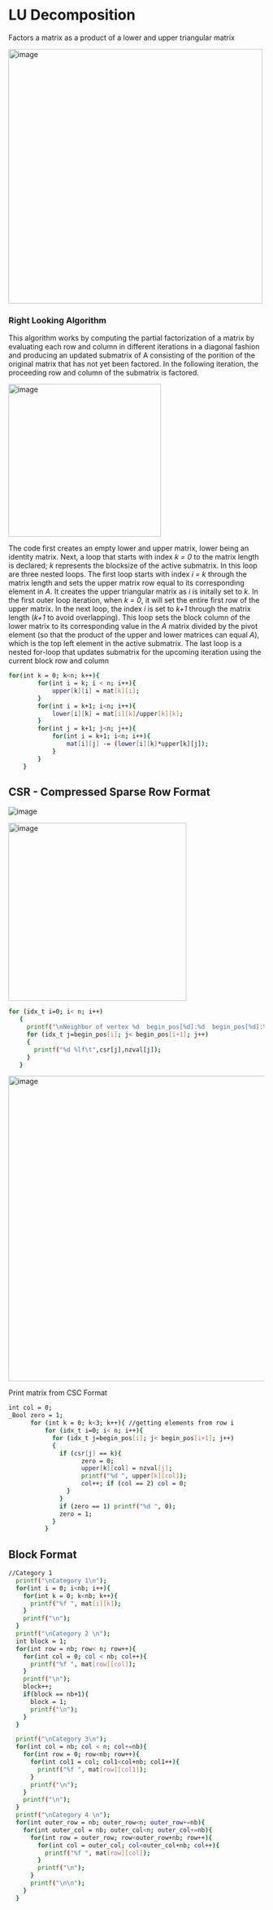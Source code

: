 # LU Decomposition

Factors a matrix as a product of a lower and upper triangular matrix

<img width="500" alt="image" src="https://user-images.githubusercontent.com/26263012/201554361-91bf8b94-2cc9-42d6-aefb-0722e1668298.png">

### Right Looking Algorithm

This algorithm works by computing the partial factorization of a matrix by evaluating each row and column in different iterations in a diagonal fashion and producing an updated submatrix of A consisting of the porition of the original matrix that has not yet been factored. In the following iteration, the proceeding row and column of the submatrix is factored.

<img width="300" alt="image" src="https://user-images.githubusercontent.com/26263012/201565761-be83762a-b447-455e-8508-76f7aa4c6919.png">

The code first creates an empty lower and upper matrix, lower being an identity matrix. Next, a loop that starts with index <i>k = 0</i> to the matrix length is declared;<i> k</i> represents the blocksize of the active submatrix. 
In this loop are three nested loops. The first loop starts with index<i> i = k</i> through the matrix length and sets the upper matrix row equal to its corresponding element in <i>A</i>. It creates the upper triangular matrix as <i>i</i> is initally set to <i>k</i>. In the first outer loop iteration, when<i> k = 0</i>, it will set the entire first row of the upper matrix. 
In the next loop, the index <i>i</i> is set to <i>k+1</i> through the matrix length (<i>k+1</i> to avoid overlapping). This loop sets the block column of the lower matrix to its corresponding value in the <i>A</i> matrix divided by the pivot element (so that the product of the upper and lower matrices can equal <i>A</i>), which is the top left element in the active submatrix.
The last loop is a nested for-loop that updates submatrix for the upcoming iteration using the current block row and column

```sh
for(int k = 0; k<n; k++){ 
        for(int i = k; i < n; i++){
            upper[k][i] = mat[k][i];
        }
        for(int i = k+1; i<n; i++){
            lower[i][k] = mat[i][k]/upper[k][k];
        }
        for(int j = k+1; j<n; j++){
            for(int i = k+1; i<n; i++){
                mat[i][j] -= (lower[i][k]*upper[k][j]);
            }
        }   
    }
```

## CSR - Compressed Sparse Row Format

![image](https://user-images.githubusercontent.com/26263012/203053484-ab0e3165-5480-4360-a494-500bfb734157.png)

<img width="350" alt="image" src="https://user-images.githubusercontent.com/26263012/203054148-e599fc6e-654f-49a8-98b9-0ee0942f05b1.png">

```sh
for (idx_t i=0; i< n; i++)
   {
     printf("\nNeighbor of vertex %d  begin_pos[%d]:%d  begin_pos[%d]:%d\t",i,i,begin_pos[i],i+1,begin_pos[i+1]);
     for (idx_t j=begin_pos[i]; j< begin_pos[i+1]; j++)
     {
       printf("%d %lf\t",csr[j],nzval[j]);
     }
   }
 ```
 
<img width="600" alt="image" src="https://user-images.githubusercontent.com/26263012/203054070-716e7f96-b3d2-44d4-945a-08dcd5984573.png">


Print matrix from CSC Format
```sh
int col = 0;
_Bool zero = 1;
      for (int k = 0; k<3; k++){ //getting elements from row i
          for (idx_t i=0; i< n; i++){ 
            for (idx_t j=begin_pos[i]; j< begin_pos[i+1]; j++)
            {
              if (csr[j] == k){
                    zero = 0;
                    upper[k][col] = nzval[j];
                    printf("%d ", upper[k][col]);
                    col++; if (col == 2) col = 0;
                }
              }
              if (zero == 1) printf("%d ", 0); 
              zero = 1;
            }
          }
```

## Block Format

```sh
//Category 1
  printf("\nCategory 1\n");
  for(int i = 0; i<nb; i++){
    for(int k = 0; k<nb; k++){
      printf("%f ", mat[i][k]);
    }
    printf("\n");
  }
  printf("\nCategory 2 \n");
  int block = 1;
  for(int row = nb; row< n; row++){
    for(int col = 0; col < nb; col++){
      printf("%f ", mat[row][col]);
    }
    printf("\n");
    block++;
    if(block == nb+1){
      block = 1;
      printf("\n");
    }
  }

  printf("\nCategory 3\n");
  for(int col = nb; col < n; col+=nb){
    for(int row = 0; row<nb; row++){
      for(int col1 = col; col1<col+nb; col1++){
        printf("%f ", mat[row][col1]);
      }
      printf("\n");
    }
    printf("\n");
  }
  printf("\nCategory 4 \n");
  for(int outer_row = nb; outer_row<n; outer_row+=nb){
    for(int outer_col = nb; outer_col<n; outer_col+=nb){
      for(int row = outer_row; row<outer_row+nb; row++){
        for(int col = outer_col; col<outer_col+nb; col++){
          printf("%f ", mat[row][col]);
        }
        printf("\n");
      }
      printf("\n\n");
    }
  }
```

